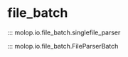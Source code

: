 <!--
 * @Author: TMJ
 * @Date: 2024-02-16 21:37:25
 * @LastEditors: TMJ
 * @LastEditTime: 2024-06-28 18:00:21
 * @Description: 请填写简介
-->
# file_batch

::: molop.io.file_batch.singlefile_parser

::: molop.io.file_batch.FileParserBatch
